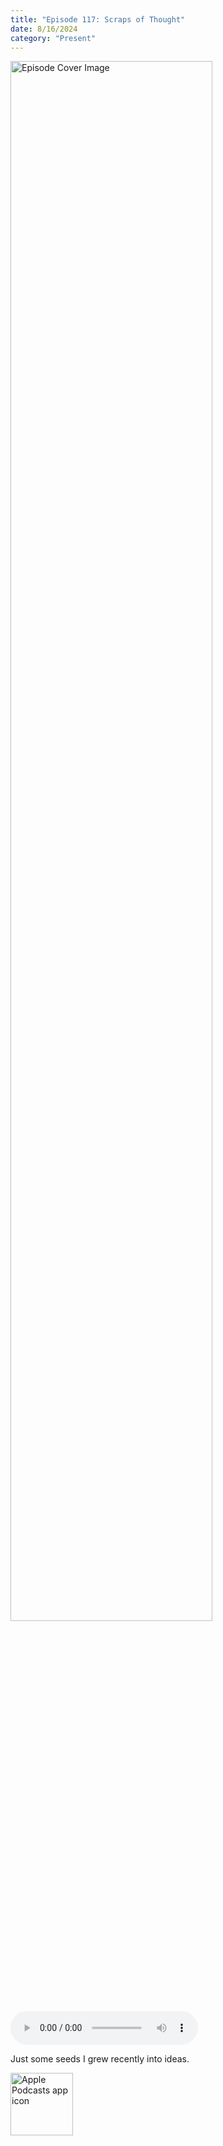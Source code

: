 ```yaml
---
title: "Episode 117: Scraps of Thought"
date: 8/16/2024
category: "Present"
---
```

<img src="https://artwork.captivate.fm/2d1ba0fb-8c01-4c93-897c-80c52146a382/-IU3DYvxyYgkchdQqLAqNZ7O.jpg" alt="Episode Cover Image" width=80%/>
<audio controls>
  <source src="https://podcasts.captivate.fm/media/00153288-79b5-49b7-ab89-56f538655d0c/Episode-117.mp3" type="audio/mpeg">
  Your browser does not support the audio element.
</audio>

<p>Just some seeds I grew recently into ideas.</p>

<a href="https://podcasts.apple.com/us/podcast/living-room-music/id1608791560?tscg=30200&itsct=podcast_box_appicon&ls=1&mttnsubad=1608791560" style="display: inline-block;"><img src="https://toolbox.marketingtools.apple.com/api/v2/badges/app-icon-podcasts/standard/en-us" alt="Apple Podcasts app icon" style="width: 100px; height: 100px; vertical-align: middle; object-fit: contain;" /></a>
    